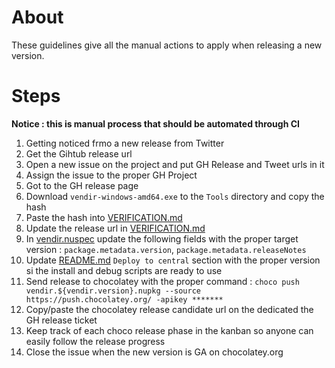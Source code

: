 # About

These guidelines give all the manual actions to apply when releasing a new version.


# Steps

**Notice : this is manual process that should be automated through CI**

1. Getting noticed frmo a new release from Twitter
2. Get the Gihtub release url
3. Open a new issue on the project and put GH Release and Tweet urls in it
4. Assign the issue to the proper GH Project
5. Got to the GH release page
6. Download `vendir-windows-amd64.exe` to the `Tools` directory and copy the hash
7. Paste the hash into [VERIFICATION.md](VERIFICATION.md) 
8. Update the release url in [VERIFICATION.md](VERIFICATION.md)
9. In [vendir.nuspec](vendir.nuspec) update the following fields with the proper target version : `package.metadata.version`, `package.metadata.releaseNotes`
10. Update [README.md](README.md) `Deploy to central` section with the proper version si the install and debug scripts are ready to use
11. Send release to chocolatey with the proper command : `choco push vendir.${vendir.version}.nupkg --source https://push.chocolatey.org/ -apikey *******`
12. Copy/paste the chocolatey release candidate url on the dedicated the GH release ticket
13. Keep track of each choco release phase in the kanban so anyone can easily follow the release progress
14. Close the issue when the new version is GA on chocolatey.org
